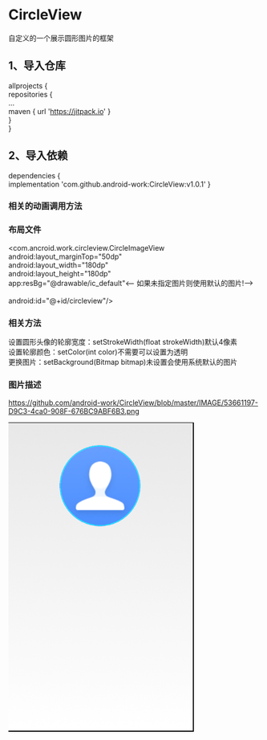 # CircleView
自定义的一个展示圆形图片的框架
## 1、导入仓库<br>
  allprojects {<br>
		repositories {<br>
			...<br>
			maven { url 'https://jitpack.io' }<br>
		}<br>
	}<br>
  
## 2、导入依赖<br>
  dependencies {<br>
	        implementation 'com.github.android-work:CircleView:v1.0.1'
	}<br>
  
  ### 相关的动画调用方法<br>
   ### 布局文件
   <com.ancroid.work.circleview.CircleImageView<br>
        android:layout_marginTop="50dp"<br>
        android:layout_width="180dp"<br>
        android:layout_height="180dp"<br>
        app:resBg="@drawable/ic_default"<-- 如果未指定图片则使用默认的图片!--><br><br>
        android:id="@+id/circleview"/><br>
   ### 相关方法
   设置圆形头像的轮廓宽度：setStrokeWidth(float strokeWidth)默认4像素<br>
   设置轮廓颜色：setColor(int color)不需要可以设置为透明<br>
   更换图片：setBackground(Bitmap bitmap)未设置会使用系统默认的图片<br>
  
  
  ### 图片描述<br>
   https://github.com/android-work/CircleView/blob/master/IMAGE/53661197-D9C3-4ca0-908F-676BC9ABF6B3.png
    
   ![图片描述](https://github.com/android-work/CircleView/blob/master/IMAGE/53661197-D9C3-4ca0-908F-676BC9ABF6B3.png)
